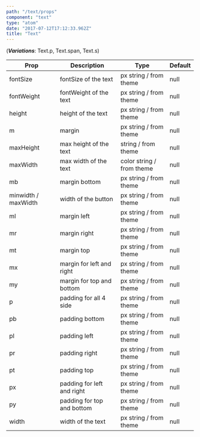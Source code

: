 ```yaml
---
path: "/text/props"
component: "text"
type: "atom"
date: "2017-07-12T17:12:33.962Z"
title: "Text"
---
```


(***Variations***: Text.p, Text.span, Text.s)

| Prop | Description | Type | Default |
| ------ | ----------- | ---- | ------- |
| fontSize | fontSize of the text | px string / from theme | null|
| fontWeight | fontWeight of the text | px string / from theme | null|
| height | height of the text | px string / from theme | null |
| m | margin | px string / from theme| null |
| maxHeight | max height of the text | string / from theme | null |
| maxWidth | max width of the text | color string / from theme | null |
| mb | margin bottom | px string / from theme | null |
| minwidth / maxWidth | width of the button | px string / from theme| null |
| ml | margin left | px string / from theme | null |
| mr | margin right | px string / from theme | null |
| mt | margin top | px string / from theme| null |
| mx | margin for left and right | px string / from theme| null |
| my | margin for top and bottom | px string / from theme| null |
| p | padding for all 4 side | px string / from theme| null |
| pb | padding bottom | px string / from theme| null |
| pl | padding left | px string / from theme| null |
| pr | padding right | px string / from theme| null |
| pt | padding top | px string / from theme| null |
| px | padding for left and right | px string / from theme| null |
| py | padding for top and bottom | px string / from theme| null |
| width | width of the text | px string / from theme | null|


